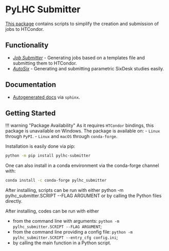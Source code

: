 # PyLHC Submitter

[This package][repo] contains scripts to simplify the creation and submission of jobs to HTCondor.

## Functionality

- [*Job Submitter*](job_submitter.md) - Generating jobs based on a templates file and submitting them to HTCondor.
- [*AutoSix*](autosix.md) - Generating and submitting parametric SixDesk studies easily.

## Documentation

- [Autogenerated docs][documentation] via `sphinx`.

## Getting Started

!!! warning "Package Availability"
    As it requires `HTCondor` bindings, this package is unavailable on Windows.
    The package is available on:
      - `Linux` through `PyPI`.
      - `Linux` and `macOS` through `conda-forge`.

Installation is easily done via pip:
```bash
python -m pip install pylhc-submitter
```

One can also install in a conda environment via the conda-forge channel with:
```bash
conda install -c conda-forge pylhc_submitter
```

After installing, scripts can be run with either python -m pylhc_submitter.SCRIPT --FLAG ARGUMENT or by calling the Python files directly.

After installing, codes can be run with either

- from the command line with arguments: `python -m pylhc_submitter.SCRIPT --FLAG ARGUMENT`;
- from the command line providing a config file: `python -m pylhc_submitter.SCRIPT --entry_cfg config.ini`;
- by calling the main function in a Python script.

[repo]: https://github.com/pylhc/submitter
[documentation]: https://pylhc.github.io/submitter/